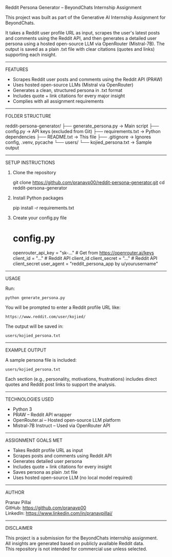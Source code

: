 Reddit Persona Generator – BeyondChats Internship Assignment

This project was built as part of the Generative AI Internship Assignment for BeyondChats.

It takes a Reddit user profile URL as input, scrapes the user's latest posts and comments using the Reddit API, and then generates a detailed user persona using a hosted open-source LLM via OpenRouter (Mistral-7B). The output is saved as a plain .txt file with clear citations (quotes and links) supporting each insight.

------------------------------------------------------------

FEATURES

- Scrapes Reddit user posts and comments using the Reddit API (PRAW)
- Uses hosted open-source LLMs (Mistral via OpenRouter)
- Generates a clean, structured persona in .txt format
- Includes quote + link citations for every major insight
- Complies with all assignment requirements

------------------------------------------------------------

FOLDER STRUCTURE

reddit-persona-generator/
├── generate_persona.py        → Main script
├── config.py                  → API keys (excluded from Git)
├── requirements.txt           → Python dependencies
├── README.txt                 → This file
├── .gitignore                 → Ignores config, .venv, pycache
└── users/
    └── kojied_persona.txt     → Sample output

------------------------------------------------------------

SETUP INSTRUCTIONS

1. Clone the repository

    git clone https://github.com/pranavp00/reddit-persona-generator.git
    cd reddit-persona-generator

2. Install Python packages

    pip install -r requirements.txt

3. Create your config.py file

    # config.py

    openrouter_api_key = "sk-..."  # Get from https://openrouter.ai/keys
    client_id = "..."              # Reddit API client_id
    client_secret = "..."          # Reddit API client_secret
    user_agent = "reddit_persona_app by u/yourusername"

------------------------------------------------------------

USAGE

Run:

    python generate_persona.py

You will be prompted to enter a Reddit profile URL like:

    https://www.reddit.com/user/kojied/

The output will be saved in:

    users/kojied_persona.txt

------------------------------------------------------------

EXAMPLE OUTPUT

A sample persona file is included:

    users/kojied_persona.txt

Each section (e.g., personality, motivations, frustrations) includes direct quotes and Reddit post links to support the analysis.

------------------------------------------------------------

TECHNOLOGIES USED

- Python 3
- PRAW – Reddit API wrapper
- OpenRouter.ai – Hosted open-source LLM platform
- Mistral-7B Instruct – Used via OpenRouter API

------------------------------------------------------------

ASSIGNMENT GOALS MET

- Takes Reddit profile URL as input
- Scrapes posts and comments using Reddit API
- Generates detailed user persona
- Includes quote + link citations for every insight
- Saves persona as plain .txt file
- Uses hosted open-source LLM (no local model required)

------------------------------------------------------------

AUTHOR

Pranav Pillai  
GitHub: https://github.com/pranavp00  
LinkedIn: https://www.linkedin.com/in/pranavpillai/

------------------------------------------------------------

DISCLAIMER

This project is a submission for the BeyondChats internship assignment.  
All insights are generated based on publicly available Reddit data.  
This repository is not intended for commercial use unless selected.
